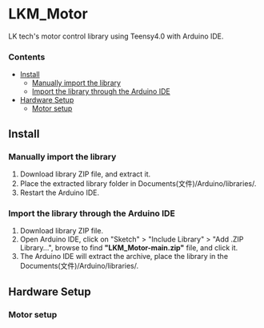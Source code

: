 # LKM_Motor

LK tech's motor control library using Teensy4.0 with Arduino IDE.

### Contents

* [Install](#install)
  * [Manually import the library](#manually-import-the-library)
  * [Import the library through the Arduino IDE](#import-the-library-through-the-arduino-ide)
* [Hardware Setup](#hardware-setup)
  * [Motor setup](#motor-setup)
  
## Install
### Manually import the library

1. Download library ZIP file, and extract it.
2. Place the extracted library folder in Documents(文件)/Arduino/libraries/.
3. Restart the Arduino IDE.

### Import the library through the Arduino IDE

1. Download library ZIP file.
2. Open Arduino IDE, click on "Sketch" > "Include Library" > "Add .ZIP Library…", browse to find **"LKM_Motor-main.zip"** file, and click it.
3. The Arduino IDE will extract the archive, place the library in the Documents(文件)/Arduino/libraries/.

## Hardware Setup
### Motor setup
